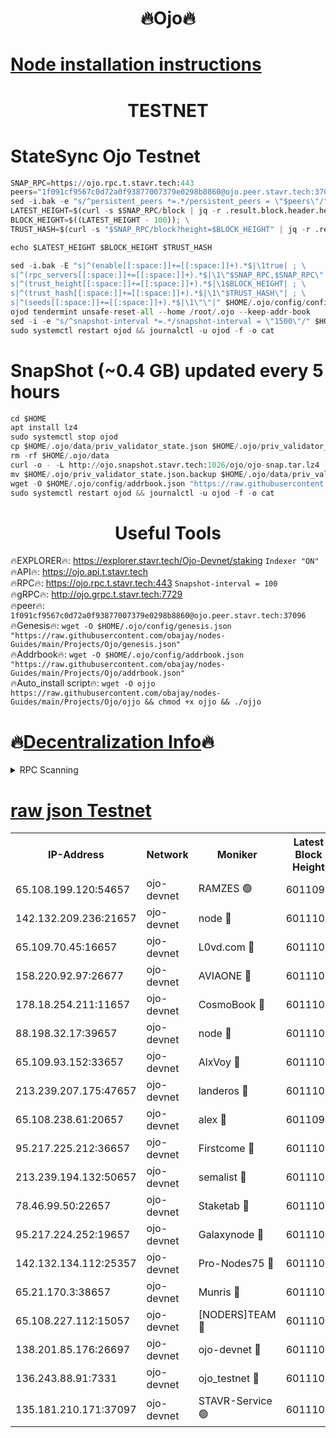<h1 align="center"> 🔥Ojo🔥</h1>

[Node installation instructions](https://github.com/obajay/nodes-Guides/tree/main/Projects/Ojo)
=

<h1 align="center"> TESTNET</h1>

# StateSync Ojo Testnet
```python
SNAP_RPC=https://ojo.rpc.t.stavr.tech:443
peers="1f091cf9567c0d72a0f93877007379e0298b8860@ojo.peer.stavr.tech:37096"
sed -i.bak -e "s/^persistent_peers *=.*/persistent_peers = \"$peers\"/" $HOME/.ojo/config/config.toml
LATEST_HEIGHT=$(curl -s $SNAP_RPC/block | jq -r .result.block.header.height); \
BLOCK_HEIGHT=$((LATEST_HEIGHT - 100)); \
TRUST_HASH=$(curl -s "$SNAP_RPC/block?height=$BLOCK_HEIGHT" | jq -r .result.block_id.hash)

echo $LATEST_HEIGHT $BLOCK_HEIGHT $TRUST_HASH

sed -i.bak -E "s|^(enable[[:space:]]+=[[:space:]]+).*$|\1true| ; \
s|^(rpc_servers[[:space:]]+=[[:space:]]+).*$|\1\"$SNAP_RPC,$SNAP_RPC\"| ; \
s|^(trust_height[[:space:]]+=[[:space:]]+).*$|\1$BLOCK_HEIGHT| ; \
s|^(trust_hash[[:space:]]+=[[:space:]]+).*$|\1\"$TRUST_HASH\"| ; \
s|^(seeds[[:space:]]+=[[:space:]]+).*$|\1\"\"|" $HOME/.ojo/config/config.toml
ojod tendermint unsafe-reset-all --home /root/.ojo --keep-addr-book
sed -i -e "s/^snapshot-interval *=.*/snapshot-interval = \"1500\"/" $HOME/.ojo/config/app.toml
sudo systemctl restart ojod && journalctl -u ojod -f -o cat
```
# SnapShot (~0.4 GB) updated every 5 hours
```python
cd $HOME
apt install lz4
sudo systemctl stop ojod
cp $HOME/.ojo/data/priv_validator_state.json $HOME/.ojo/priv_validator_state.json.backup
rm -rf $HOME/.ojo/data
curl -o - -L http://ojo.snapshot.stavr.tech:1026/ojo/ojo-snap.tar.lz4 | lz4 -c -d - | tar -x -C $HOME/.ojo --strip-components 2
mv $HOME/.ojo/priv_validator_state.json.backup $HOME/.ojo/data/priv_validator_state.json
wget -O $HOME/.ojo/config/addrbook.json "https://raw.githubusercontent.com/obajay/nodes-Guides/main/Projects/Ojo/addrbook.json"
sudo systemctl restart ojod && journalctl -u ojod -f -o cat
```
 <h1 align="center"> Useful Tools</h1>

🔥EXPLORER🔥:        https://explorer.stavr.tech/Ojo-Devnet/staking        `Indexer "ON"` \
🔥API🔥:                     https://ojo.api.t.stavr.tech \
🔥RPC🔥:                    https://ojo.rpc.t.stavr.tech:443              `Snapshot-interval = 100` \
🔥gRPC🔥:                  http://ojo.grpc.t.stavr.tech:7729 \
🔥peer🔥:                   `1f091cf9567c0d72a0f93877007379e0298b8860@ojo.peer.stavr.tech:37096` \
🔥Genesis🔥:    ```wget -O $HOME/.ojo/config/genesis.json "https://raw.githubusercontent.com/obajay/nodes-Guides/main/Projects/Ojo/genesis.json"``` \
🔥Addrbook🔥:    ```wget -O $HOME/.ojo/config/addrbook.json "https://raw.githubusercontent.com/obajay/nodes-Guides/main/Projects/Ojo/addrbook.json"``` \
🔥Auto_install script🔥: ```wget -O ojjo https://raw.githubusercontent.com/obajay/nodes-Guides/main/Projects/Ojo/ojjo && chmod +x ojjo && ./ojjo```

🔥[Decentralization Info](https://github.com/obajay/StateSync-snapshots/tree/main/Projects/Ojo/Decentralization)🔥
=


<details>
<summary>RPC Scanning</summary>

<h2 align="center"> We scan nodes in real time every 4 hours. And we provide the final result of RPC endpoints.
We cannot influence the operation of these nodes in any way. </h2>


```python
If Voting Power is higher than 0 --> then the Node is a validator of the network and may be subject to attack and be a potential threat to the chain.
```
```python
We marked such validators with a red symbol
```

</details>

[raw json Testnet](https://rpc-check.ojot.stavr.tech/ojot/rpc-ojot-result.json)
=


<table><tr><th>IP-Address</th><th>Network</th><th>Moniker</th><th>Latest Block Height</th><th>Earliest Block Height</th><th>Catching Up</th><th>Tx Index</th><th>Voting Power</th><th>Scan Time</th></tr><tr><td>65.108.199.120:54657</td><td>ojo-devnet</td><td>RAMZES 🟢</td><td>6011099</td><td>306156</td><td>False</td><td>on</td><td>0</td><td>2024-03-23T05:26:28.037943891UTC</td></tr><tr><td>142.132.209.236:21657</td><td>ojo-devnet</td><td>node 🔴</td><td>6011103</td><td>350001</td><td>False</td><td>on</td><td>1999</td><td>2024-03-23T05:26:45.005979204UTC</td></tr><tr><td>65.109.70.45:16657</td><td>ojo-devnet</td><td>L0vd.com 🔴</td><td>6011104</td><td>695918</td><td>False</td><td>off</td><td>998</td><td>2024-03-23T05:26:50.724467674UTC</td></tr><tr><td>158.220.92.97:26677</td><td>ojo-devnet</td><td>AVIAONE 🔴</td><td>6011102</td><td>2754001</td><td>False</td><td>on</td><td>19926</td><td>2024-03-23T05:26:42.226588126UTC</td></tr><tr><td>178.18.254.211:11657</td><td>ojo-devnet</td><td>CosmoBook 🔴</td><td>6011103</td><td>4392001</td><td>False</td><td>off</td><td>1047</td><td>2024-03-23T05:26:45.282872106UTC</td></tr><tr><td>88.198.32.17:39657</td><td>ojo-devnet</td><td>node 🔴</td><td>6011103</td><td>4710001</td><td>False</td><td>on</td><td>110305</td><td>2024-03-23T05:26:47.545731046UTC</td></tr><tr><td>65.109.93.152:33657</td><td>ojo-devnet</td><td>AlxVoy 🔴</td><td>6011103</td><td>4943001</td><td>False</td><td>on</td><td>6350855</td><td>2024-03-23T05:26:44.784835707UTC</td></tr><tr><td>213.239.207.175:47657</td><td>ojo-devnet</td><td>landeros 🔴</td><td>6011102</td><td>4967924</td><td>False</td><td>off</td><td>11083</td><td>2024-03-23T05:26:42.439417633UTC</td></tr><tr><td>65.108.238.61:20657</td><td>ojo-devnet</td><td>alex 🔴</td><td>6011099</td><td>5131001</td><td>False</td><td>on</td><td>11359</td><td>2024-03-23T05:26:27.719684083UTC</td></tr><tr><td>95.217.225.212:36657</td><td>ojo-devnet</td><td>Firstcome 🔴</td><td>6011100</td><td>5251946</td><td>False</td><td>on</td><td>13566</td><td>2024-03-23T05:26:33.525755089UTC</td></tr><tr><td>213.239.194.132:50657</td><td>ojo-devnet</td><td>semalist 🔴</td><td>6011100</td><td>5540522</td><td>False</td><td>on</td><td>21037</td><td>2024-03-23T05:26:28.248589931UTC</td></tr><tr><td>78.46.99.50:22657</td><td>ojo-devnet</td><td>Staketab 🔴</td><td>6011104</td><td>5668501</td><td>False</td><td>on</td><td>1276</td><td>2024-03-23T05:26:50.929014959UTC</td></tr><tr><td>95.217.224.252:19657</td><td>ojo-devnet</td><td>Galaxynode 🔴</td><td>6011103</td><td>5844001</td><td>False</td><td>on</td><td>11888</td><td>2024-03-23T05:26:49.883696509UTC</td></tr><tr><td>142.132.134.112:25357</td><td>ojo-devnet</td><td>Pro-Nodes75 🔴</td><td>6011100</td><td>5911100</td><td>False</td><td>on</td><td>24651</td><td>2024-03-23T05:26:30.860314305UTC</td></tr><tr><td>65.21.170.3:38657</td><td>ojo-devnet</td><td>Munris 🔴</td><td>6011100</td><td>5911100</td><td>False</td><td>off</td><td>20123</td><td>2024-03-23T05:26:33.224857289UTC</td></tr><tr><td>65.108.227.112:15057</td><td>ojo-devnet</td><td>[NODERS]TEAM 🔴</td><td>6011103</td><td>5911103</td><td>False</td><td>off</td><td>9999</td><td>2024-03-23T05:26:50.181730460UTC</td></tr><tr><td>138.201.85.176:26697</td><td>ojo-devnet</td><td>ojo-devnet 🔴</td><td>6011104</td><td>5911104</td><td>False</td><td>on</td><td>1000024000</td><td>2024-03-23T05:26:50.426178445UTC</td></tr><tr><td>136.243.88.91:7331</td><td>ojo-devnet</td><td>ojo_testnet 🔴</td><td>6011100</td><td>5982345</td><td>False</td><td>off</td><td>1000</td><td>2024-03-23T05:26:33.748637732UTC</td></tr><tr><td>135.181.210.171:37097</td><td>ojo-devnet</td><td>STAVR-Service 🟢</td><td>6011100</td><td>6009001</td><td>False</td><td>on</td><td>0</td><td>2024-03-23T05:26:28.615897018UTC</td></tr></table>
